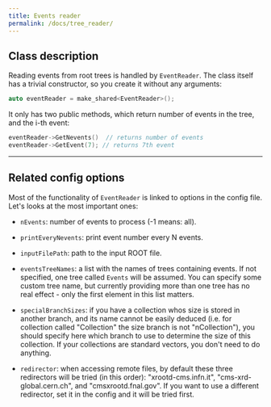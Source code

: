 ```yaml
---
title: Events reader
permalink: /docs/tree_reader/
---
```


## Class description

Reading events from root trees is handled by `EventReader`. The class itself has a trivial constructor, so you create it without any arguments:

```cpp
auto eventReader = make_shared<EventReader>();
```

It only has two public methods, which return number of events in the tree, and the i-th event:

```cpp
eventReader->GetNevents()  // returns number of events
eventReader->GetEvent(7); // returns 7th event
```

---

## Related config options

Most of the functionality of `EventReader` is linked to options in the config file. Let's looks at the most important ones:

- `nEvents`: number of events to process (-1 means: all).

- `printEveryNevents`: print event number every N events.

- `inputFilePath`: path to the input ROOT file.

- `eventsTreeNames`: a list with the names of trees containing events. If not specified, one tree called `Events` will be assumed. You can specify some custom tree name, but currently providing more than one tree has no real effect - only the first element in this list matters.

- `specialBranchSizes`: if you have a collection whos size is stored in another branch, and its name cannot be easily deduced (i.e. for collection called "Collection" the size branch is not "nCollection"), you should specify here which branch to use to determine the size of this collection. If your collections are standard vectors, you don't need to do anything. 

- `redirector`: when accessing remote files, by default these three redirectors will be tried (in this order): "xrootd-cms.infn.it",
        "cms-xrd-global.cern.ch", and "cmsxrootd.fnal.gov". If you want to use a different redirector, set it in the config and it will be tried first.

